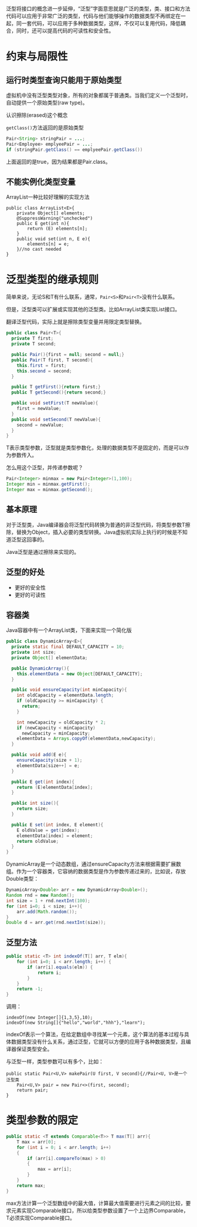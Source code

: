 泛型将接口的概念进一步延伸，“泛型”字面意思就是广泛的类型，类、接口和方法代码可以应用于非常广泛的类型，代码与他们能够操作的数据类型不再绑定在一起，同一套代码，可以应用于多种数据类型，这样，不仅可以复用代码，降低耦合，同时，还可以提高代码的可读性和安全性。

约束与局限性
=====

运行时类型查询只能用于原始类型
----------------------
虚拟机中没有泛型类型对象，所有的对象都属于普通类。当我们定义一个泛型时，自动提供一个原始类型(raw type)。

认识擦除(erased)这个概念

`getClass()`方法返回的是原始类型
```java
Pair<String> stringPair = ...;
Pair<Employee> emplyeePair = ...;
if (stringPair.getClass() == emplyeePair.getClass())
```
上面返回的是true，因为结果都是Pair.class。

不能实例化类型变量
----------
ArrayList一种比较好理解的实现方法
```
public class ArrayList<E>{
    private Object[] elements;
    @SuppressWarning("unchecked")
    public E get(int n){
        return (E) elements[n];
    }
    public void set(int n, E e){
        elements[n] = e;
    }//no cast needed
}
```


泛型类型的继承规则
============
简单来说，无论S和T有什么联系，通常，`Pair<S>`和`Pair<T>`没有什么联系。

但是，泛型类可以扩展或实现其他的泛型类。比如ArrayList<T>类实现List<T>接口。

翻译泛型代码，实际上就是擦除类型变量并用限定类型替换。

```java
public class Pair<T>{
  private T first;
  private T second;

  public Pair(){first = null; second = null;}
  public Pair(T first, T second){
    this.first = first;
    this.second = second;
  }

  public T getFirst(){return first;}
  public T getSecond(){return second;}

  public void setFirst(T newValue){
    first = newValue;
  }
  public void setSecond(T newValue){
    second = newValue;
  }
}
```
T表示类型参数，泛型就是类型参数化，处理的数据类型不是固定的，而是可以作为参数传入。

怎么用这个泛型，并传递参数呢？
```java
Pair<Integer> minmax = new Pair<Integer>(1,100);
Integer min = minmax.getFirst();
Integer max = minmax.getSecond();
```

基本原理
------
对于泛型类，Java编译器会将泛型代码转换为普通的非泛型代码，将类型参数T擦除，替换为Object，插入必要的类型转换。Java虚拟机实际上执行的时候是不知道泛型这回事的。

Java泛型是通过擦除来实现的。

泛型的好处
-------
* 更好的安全性
* 更好的可读性


容器类
------
Java容器中有一个ArrayList类，下面来实现一个简化版
```java
public class DynamicArray<E>{
  private static final DEFAULT_CAPACITY = 10;
  private int size;
  private Object[] elementData;

  public DynamicArray(){
    this.elementData = new Object[DEFAULT_CAPACITY];
  }

  public void ensureCapacity(int minCapacity){
    int oldCapacity = elementData.length;
    if (oldCapacity >= minCapacity) {
      return;
    }

    int newCapacity = oldCapacity * 2;
    if (newCapacity < minCapacity)
      newCapacity = minCapacity;
    elementData = Arrays.copyOf(elementData,newCapacity);
  }

  public void add(E e){
    ensureCapacity(size + 1);
    elementData[size++] = e;
  }

  public E get(int index){
    return (E)elementData[index];
  }

  public int size(){
    return size;
  }

  public E set(int index, E element){
    E oldValue = get(index);
    elementData[index] = element;
    return oldValue;
  }
}
```
DynamicArray是一个动态数组，通过ensureCapacity方法来根据需要扩展数组。作为一个容器类，它容纳的数据类型是作为参数传递过来的，比如说，存放Double类型：
```java
DynamicArray<Double> arr = new DynamicArray<Double>();
Random rnd = new Random();
int size = 1 + rnd.nextInt(100);
for (int i=0; i < size; i++){
	arr.add(Math.random());
}
Double d = arr.get(rnd.nextInt(size));
```

泛型方法
--------
```java
public static <T> int indexOf(T[] arr, T elm){
	for (int i=0; i < arr.length; i++) {
		if (arr[i].equals(elm)) {
			return i;
		}
	}
	return -1;
}
```

调用：
```
indexOf(new Integer[]{1,3,5},10);
indexOf(new String[]{"hello","world","hhh"},"learn");
```
indexOf表示一个算法，在给定数组中寻找某一个元素，这个算法的基本过程与具体数据类型没有什么关系，通过泛型，它就可以方便的应用于各种数据类型，且编译器保证类型安全。

与泛型一样，类型参数可以有多个，比如：
```
public static Pair<U,V> makePair(U first, V second){//Pair<U, V>是一个泛型类
	Pair<U,V> pair = new Pair<>(first, second);
	return pair;
}

```

类型参数的限定
============
```java
public static <T extends Comparable<T>> T max(T[] arr){
	T max = arr[0];
	for (int i = 0; i < arr.length; i++)
	{
		if (arr[i].compareTo(max) > 0)
		{
			max = arr[i];
		}
	}
	return max;
}
```
max方法计算一个泛型数组中的最大值，计算最大值需要进行元素之间的比较，要求元素实现Comparable接口，所以给类型参数设置了一个上边界Comparable，T必须实现Comparable接口。
